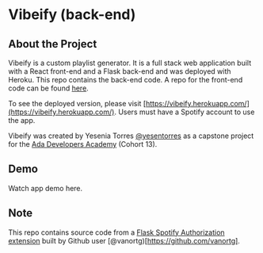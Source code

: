 # Vibeify (back-end)

## About the Project
Vibeify is a custom playlist generator. It is a full stack web application built with a React front-end and a Flask back-end and was deployed with Heroku. This repo contains the back-end code. A repo for the front-end code can be found [here](https://github.com/yesentorres/vibeify-front-end). 

To see the deployed version, please visit [https://vibeify.herokuapp.com/](https://vibeify.herokuapp.com/). Users must have a Spotify account to use the app. 

Vibeify was created by Yesenia Torres [@yesentorres](https://github.com/yesentorres) as a capstone project for the [Ada Developers Academy](https://adadevelopersacademy.org/) (Cohort 13). 

## Demo 
Watch app demo here.

## Note
This repo contains source code from a [Flask Spotify Authorization extension](https://github.com/vanortg/Flask-Spotify-Auth) built by Github user [@vanortg)[https://github.com/vanortg]. 
